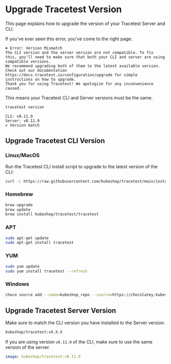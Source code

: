 # Upgrade Tracetest Version

This page explains how to upgrade the version of your Tracetest Server and CLI.

If you've ever seen this error, you've come to the right page:

```text
✖️ Error: Version Mismatch
The CLI version and the server version are not compatible. To fix this, you'll need to make sure that both your CLI and server are using compatible versions.
We recommend upgrading both of them to the latest available version. Check out our documentation https://docs.tracetest.io/configuration/upgrade for simple instructions on how to upgrade.
Thank you for using Tracetest! We apologize for any inconvenience caused.
```

This means your Tracetest CLI and Server versions must be the same.

```sh
tracetest version
```

```text title="Expected output"
CLI: v0.11.9
Server: v0.11.9
✔️ Version match
```

## Upgrade Tracetest CLI Version

### Linux/MacOS

Run the Tracetest CLI install script to upgrade to the latest version of the CLI:

```sh
curl -L https://raw.githubusercontent.com/kubeshop/tracetest/main/install-cli.sh | bash
```

### Homebrew

```sh
brew upgrade
brew update
brew install kubeshop/tracetest/tracetest
```

### APT

```sh
sudo apt-get update
sudo apt-get install tracetest
```

### YUM

```sh
sudo yum update
sudo yum install tracetest --refresh
```

### Windows

```sh
choco source add --name=kubeshop_repo --source=https://chocolatey.kubeshop.io/chocolatey ; choco upgrade tracetest
```

## Upgrade Tracetest Server Version

Make sure to match the CLI version you have installed to the Server version.

```sh
kubeshop/tracetest:vX.X.X
```

If you are using version `v0.11.9` of the CLI, make sure to use the same version of the server.

```yaml
image: kubeshop/tracetest:v0.11.9
```
